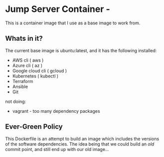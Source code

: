 # Jump Server Container - 

This is a container image that I use as a base image to work from.

## Whats in it?

The current base image is ubuntu:latest, and it has the following installed:

* AWS cli ( aws )
* Azure cli ( az )
* Google cloud cli ( gcloud )
* Kubernetes ( kubectl )
* Terraform
* Ansible
* Git

not doing:

* vagrant - too many dependency packages

## Ever-Green Policy
This Dockerfile is an attempt to build an image which includes the versions of the software dependencies. The idea being that we could build an *old* commit point, and still end up with our old image...
